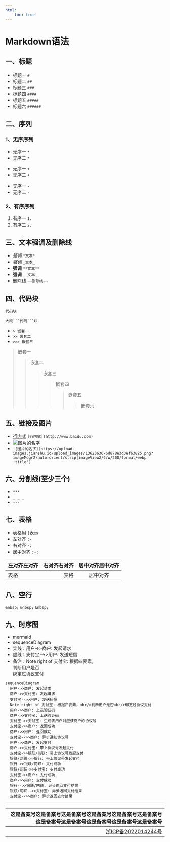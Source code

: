 ```yaml
---
html:
    toc: true
---
```


# Markdown语法
##  一、标题
* 标题一 `#`
* 标题二 `##`
* 标题三 `###`
* 标题四 `####`
* 标题五 `#####`
* 标题六 `######`
  
## 二、序列
### 1、无序序列
* 无序一 `*`
* 无序二 `*`
  
+ 无序一 `+`
+ 无序二  `+`

- 无序一 `-`
- 无序二 `-`
  
### 2、有序序列
1. 有序一 `1.`
2. 有序二 `2.`

## 三、文本强调及删除线
- *强调* `*文本*`
- _强调_ `_文本_`
- **强调** `**文本**`
- __强调__ `__文本__`
- ~~删除线~~ `~~删除线~~`

## 四、代码块
`代码块` 
```
大段```代码```块
 ```
 -  `> 嵌套一`
 -  `>> 嵌套二`
 -  `>>> 嵌套三`
 > 嵌套一
 >> 嵌套二 
 >>> 嵌套三
 >>>> 嵌套四
 >>>>> 嵌套五
 >>>>>> 嵌套六

## 五、链接及图片
- [行内式](http://www.baidu.com) `[行内式](http://www.baidu.com)`
- ![图片的名字](https://upload-images.jianshu.io/upload_images/13623636-6d878e3d3ef63825.png?imageMogr2/auto-orient/strip|imageView2/2/w/200/format/webp '我的图片')
- `![图片的名字](https://upload-images.jianshu.io/upload_images/13623636-6d878e3d3ef63825.png?imageMogr2/auto-orient/strip|imageView2/2/w/200/format/webp 'title')`

## 六、分割线(至少三个)
- `***` 
- `_ _ _`
- `---`
  
## 七、表格
- 表格用 `|`表示
- 左对齐 `:-`
- 右对齐 `-:`
- 居中对齐 `:-:`


|左对齐左对齐|右对齐右对齐|居中对齐居中对齐|
|:---|---:|:-:|
|表格|表格|居中对齐|


## 八、空行
`&nbsp;`
`&nbsp;`
`&nbsp;`

## 九、时序图
- mermaid
- sequenceDiagram
- 实线：用户->>商户: 发起请求
- 虚线：支付宝-->>用户: 发送短信
- 备注：Note right of 支付宝: 根据四要素，<br/>判断用户是否<br/>绑定过协议支付
```mermaid
sequenceDiagram
  用户->>商户: 发起请求
  商户->>支付宝: 发起请求
  支付宝-->>用户: 发送短信
  Note right of 支付宝: 根据四要素，<br/>判断用户是否<br/>绑定过协议支付
  用户->>商户: 上送验证码
  商户->>支付宝: 上送验证码
  支付宝->>支付宝: 生成该用户对应该商户的协议号
  支付宝->>商户: 返回成功
  商户->>用户: 返回成功
  支付宝-->>商户: 异步通知协议号
  用户->>商户: 发起支付
  商户->>支付宝: 带上协议号发起支付
  支付宝->>银联/网联: 带上协议号发起支付
  银联/网联->>银行: 带上协议号发起支付
  银行->>银联/网联: 支付成功
  银联/网联->>支付宝: 支付成功
  支付宝->>商户: 支付成功
  商户->>用户: 支付成功
  银行-->>银联/网联: 异步返回支付结果
  银联/网联-->>支付宝: 异步返回支付结果
  支付宝-->>商户: 异步返回支付结果
```

***
|这是备案号这是备案号这是备案号这是备案号这是备案号这是备案号这是备案号这是备案号这是备案号这是备案号这是备案号|
|-:|
|[浙ICP备2022014244号](https://beian.miit.gov.cn/)|
